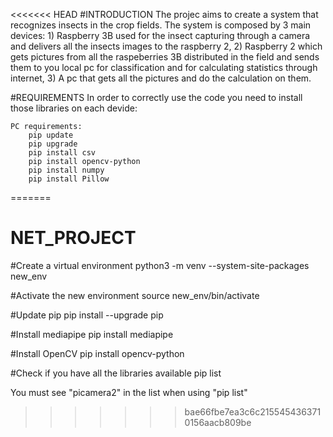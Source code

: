 <<<<<<< HEAD
#INTRODUCTION
The projec aims to create a system that recognizes insects in the crop fields.
The system is composed by 3 main devices:
    1) Raspberry 3B used for the insect capturing through a camera and delivers all the insects images to the raspberry 2,
    2) Raspberry 2 which gets pictures from all the raspeberries 3B distributed in the field and sends them to you local pc for classification and for calculating statistics through internet,
    3) A pc that gets all the pictures and do the calculation on them.

#REQUIREMENTS
In order to correctly use the code you need to install those libraries on each devide:

    PC requirements:
        pip update
        pip upgrade
        pip install csv
        pip install opencv-python  
        pip install numpy
        pip install Pillow
=======
# NET_PROJECT


#Create a virtual environment
python3 -m venv --system-site-packages new_env

#Activate the new environment
source new_env/bin/activate

#Update pip
pip install --upgrade pip

#Install mediapipe
pip install mediapipe

#Install OpenCV
pip install opencv-python

#Check if you have all the libraries available
pip list

You must see "picamera2" in the list when using "pip list"
>>>>>>> bae66fbe7ea3c6c2155454363710156aacb809be
